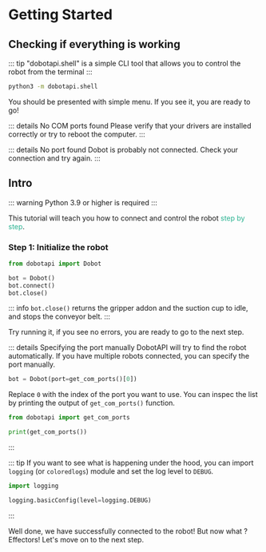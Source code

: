 # Getting Started

## Checking if everything is working

::: tip
"dobotapi.shell" is a simple CLI tool that allows you to control the robot from the terminal
:::

```bash
python3 -m dobotapi.shell
```

You should be presented with simple menu. If you see it, you are ready to go!

::: details No COM ports found
Please verify that your drivers are installed correctly or try to reboot the computer.
:::

::: details No port found
Dobot is probably not connected. Check your connection and try again.
:::

## Intro

::: warning
Python 3.9 or higher is required
:::

This tutorial will teach you how to connect and control the robot <span style="color: #2cb392">step by step</span>.

### Step 1: Initialize the robot

```python
from dobotapi import Dobot

bot = Dobot()
bot.connect()
bot.close()
```

::: info
`bot.close()` returns the gripper addon and the suction cup to idle, and stops the conveyor belt.
:::

Try running it, if you see no errors, you are ready to go to the next step.

::: details Specifying the port manually
DobotAPI will try to find the robot automatically. If you have multiple robots connected, you can specify the port manually.

```python
bot = Dobot(port=get_com_ports()[0])
```

Replace `0` with the index of the port you want to use.
You can inspec the list by printing the output of `get_com_ports()` function.

```python
from dobotapi import get_com_ports

print(get_com_ports())
```

:::

::: tip
If you want to see what is happening under the hood, you can import `logging` (or `coloredlogs`) module and set the log level to `DEBUG`.

```python
import logging

logging.basicConfig(level=logging.DEBUG)
```

:::

Well done, we have successfully connected to the robot! But now what ? Effectors! Let's move on to the next step.
